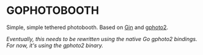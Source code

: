 # GOPHOTOBOOTH

Simple, simple tethered photobooth. Based on [Gin](https://github.com/gin-gonic/gin) and [gphoto2](http://www.gphoto.org/).

_Eventually, this needs to be rewritten using the native []() Go gphoto2 bindings. For now, it's using the gphoto2 binary._

